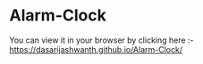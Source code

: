 # Alarm-Clock
You can view it in your browser by clicking here :- https://dasarijashwanth.github.io/Alarm-Clock/
